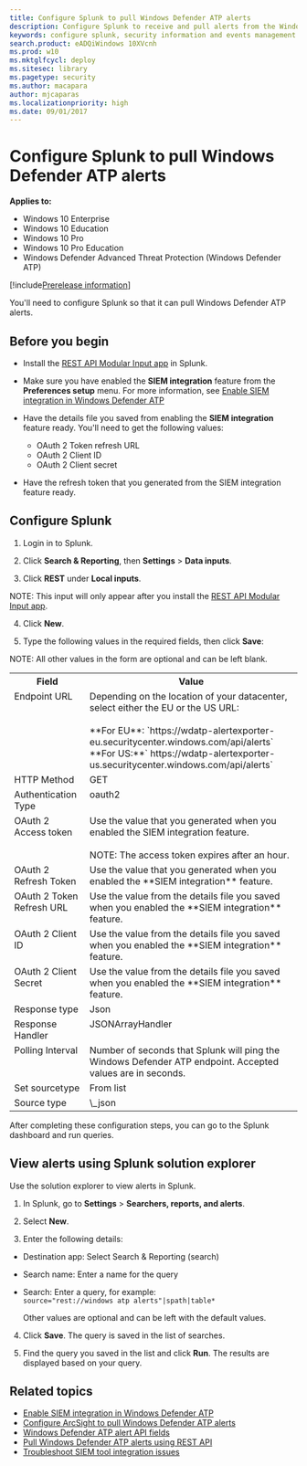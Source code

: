 ```yaml
---
title: Configure Splunk to pull Windows Defender ATP alerts
description: Configure Splunk to receive and pull alerts from the Windows Defender ATP portal.
keywords: configure splunk, security information and events management tools, splunk
search.product: eADQiWindows 10XVcnh
ms.prod: w10
ms.mktglfcycl: deploy
ms.sitesec: library
ms.pagetype: security
ms.author: macapara
author: mjcaparas
ms.localizationpriority: high
ms.date: 09/01/2017
---
```


# Configure Splunk to pull Windows Defender ATP alerts

**Applies to:**

- Windows 10 Enterprise
- Windows 10 Education
- Windows 10 Pro
- Windows 10 Pro Education
- Windows Defender Advanced Threat Protection (Windows Defender ATP)

[!include[Prerelease information](prerelease.md)]

You'll need to configure Splunk so that it can pull Windows Defender ATP alerts.

## Before you begin

- Install the [REST API Modular Input app](https://splunkbase.splunk.com/app/1546/) in Splunk.
- Make sure you have enabled the **SIEM integration** feature from the **Preferences setup** menu. For more information, see [Enable SIEM integration in Windows Defender ATP](enable-siem-integration-windows-defender-advanced-threat-protection.md)

- Have the details file you saved from enabling the **SIEM integration** feature ready. You'll need to get the following values:
  - OAuth 2 Token refresh URL
  - OAuth 2 Client ID
  - OAuth 2 Client secret

- Have the refresh token that you generated from the SIEM integration feature ready.

## Configure Splunk

1. Login in to Splunk.

2. Click **Search & Reporting**, then **Settings** > **Data inputs**.

3. Click **REST** under **Local inputs**.

  NOTE:
  This input will only appear after you install the [REST API Modular Input app](https://splunkbase.splunk.com/app/1546/).

4. Click **New**.

5. Type the following values in the required fields, then click **Save**:

  NOTE:
  All other values in the form are optional and can be left blank.

  <table>
  <tbody style="vertical-align:top;">
  <tr>
  <th>Field</th>
  <th>Value</th>
  </tr>
  <tr>
  <td>Endpoint URL</td>
  <td>Depending on the location of your datacenter, select either the EU or the US URL: </br></br> **For EU**:  `https://wdatp-alertexporter-eu.securitycenter.windows.com/api/alerts`</br>**For US:**` https://wdatp-alertexporter-us.securitycenter.windows.com/api/alerts`
  </tr>
  <tr>
  <td>HTTP Method</td>
  <td>GET</td>
  </tr>
  <td>Authentication Type</td>
  <td>oauth2</td>
  <tr>
  <td>OAuth 2 Access token</td>
  <td>Use the value that you generated when you enabled the SIEM integration feature. </br></br> NOTE: The access token expires after an hour. </td>
  </tr>
  <tr>
  <td>OAuth 2 Refresh Token</td>
  <td>Use the value that you generated when you enabled the **SIEM integration** feature.</td>
  </tr>
  <tr>
  <td>OAuth 2 Token Refresh URL</td>
  <td>Use the value from the details file you saved when you enabled the **SIEM integration** feature.</td>
  </tr>
  <tr>
  <td>OAuth 2 Client ID</td>
  <td>Use the value from the details file you saved when you enabled the **SIEM integration** feature.</td>
  </tr>
  <tr>
  <td>OAuth 2 Client Secret</td>
  <td>Use the value from the details file you saved when you enabled the **SIEM integration** feature.</td>
  </tr>
  <tr>
  <td>Response type</td>
  <td>Json</td>
  </tr>
  <tr>
  <td>Response Handler</td>
  <td>JSONArrayHandler</td>
  </tr>
  <tr>
  <td>Polling Interval</td>
  <td>Number of seconds that Splunk will ping the Windows Defender ATP endpoint. Accepted values are in seconds.</td>
  </tr>
  <tr>
  <td>Set sourcetype</td>
  <td>From list</td>
  </tr>
  <tr>
  <td>Source type</td>
  <td>\_json</td>
  </tr>
  </tr>
  </table>

After completing these configuration steps, you can go to the Splunk dashboard and run queries.

## View alerts using Splunk solution explorer
Use the solution explorer to view alerts in Splunk.

1. In Splunk, go to **Settings** > **Searchers, reports, and alerts**.

2. Select **New**.

3. Enter the following details:
  - Destination app: Select Search & Reporting (search)
  - Search name: Enter a name for the query
  - Search: Enter a query, for example:</br>
    `source="rest://windows atp alerts"|spath|table*`

    Other values are optional and can be left with the default values.
4. Click **Save**. The query is saved in the list of searches.

5. Find the query you saved in the list and click **Run**. The results are displayed based on your query.


## Related topics
- [Enable SIEM integration in Windows Defender ATP](enable-siem-integration-windows-defender-advanced-threat-protection.md)
- [Configure ArcSight to pull Windows Defender ATP alerts](configure-arcsight-windows-defender-advanced-threat-protection.md)
- [Windows Defender ATP alert API fields](api-portal-mapping-windows-defender-advanced-threat-protection.md)
- [Pull Windows Defender ATP alerts using REST API](pull-alerts-using-rest-api-windows-defender-advanced-threat-protection.md)
- [Troubleshoot SIEM tool integration issues](troubleshoot-siem-windows-defender-advanced-threat-protection.md)

